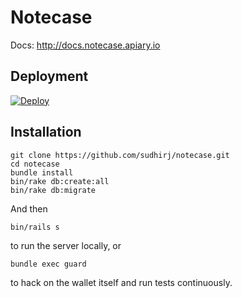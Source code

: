 # Notecase

Docs: http://docs.notecase.apiary.io

## Deployment

[![Deploy](https://www.herokucdn.com/deploy/button.png)](https://heroku.com/deploy)

## Installation
```
git clone https://github.com/sudhirj/notecase.git
cd notecase
bundle install
bin/rake db:create:all
bin/rake db:migrate
```
And then 
```
bin/rails s
```
to run the server locally, or 
```
bundle exec guard 
```
to hack on the wallet itself and run tests continuously.

